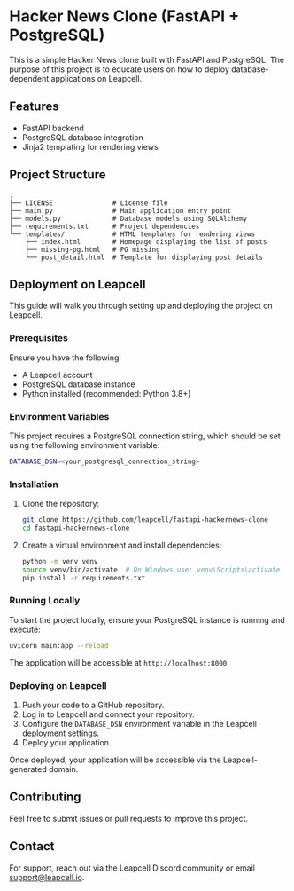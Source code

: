 # Hacker News Clone (FastAPI + PostgreSQL)

This is a simple Hacker News clone built with FastAPI and PostgreSQL. The purpose of this project is to educate users on how to deploy database-dependent applications on Leapcell.

## Features

- FastAPI backend
- PostgreSQL database integration
- Jinja2 templating for rendering views

## Project Structure

```
.
├── LICENSE               # License file
├── main.py               # Main application entry point
├── models.py             # Database models using SQLAlchemy
├── requirements.txt      # Project dependencies
└── templates/            # HTML templates for rendering views
    ├── index.html        # Homepage displaying the list of posts
    ├── missing-pg.html   # PG missing
    └── post_detail.html  # Template for displaying post details
```

## Deployment on Leapcell

This guide will walk you through setting up and deploying the project on Leapcell.

### Prerequisites

Ensure you have the following:

- A Leapcell account
- PostgreSQL database instance
- Python installed (recommended: Python 3.8+)

### Environment Variables

This project requires a PostgreSQL connection string, which should be set using the following environment variable:

```bash
DATABASE_DSN=<your_postgresql_connection_string>
```

### Installation

1. Clone the repository:
   ```bash
   git clone https://github.com/leapcell/fastapi-hackernews-clone
   cd fastapi-hackernews-clone
   ```
2. Create a virtual environment and install dependencies:
   ```bash
   python -m venv venv
   source venv/bin/activate  # On Windows use: venv\Scripts\activate
   pip install -r requirements.txt
   ```

### Running Locally

To start the project locally, ensure your PostgreSQL instance is running and execute:

```bash
uvicorn main:app --reload
```

The application will be accessible at `http://localhost:8000`.

### Deploying on Leapcell

1. Push your code to a GitHub repository.
2. Log in to Leapcell and connect your repository.
3. Configure the `DATABASE_DSN` environment variable in the Leapcell deployment settings.
4. Deploy your application.

Once deployed, your application will be accessible via the Leapcell-generated domain.

## Contributing

Feel free to submit issues or pull requests to improve this project.

## Contact

For support, reach out via the Leapcell Discord community or email support@leapcell.io.
